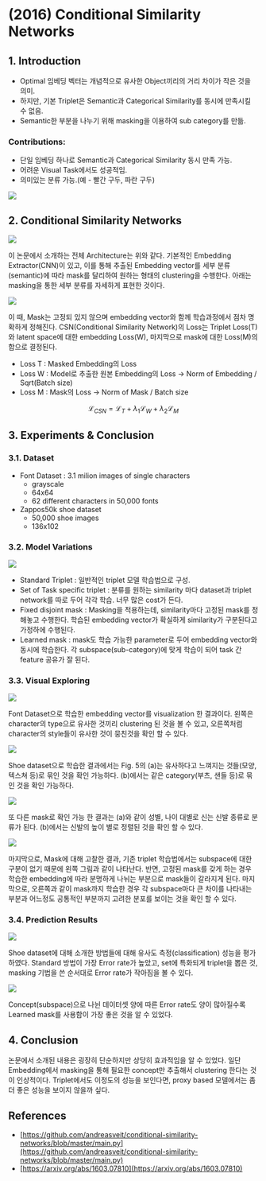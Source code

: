 # \(2016\) Conditional Similarity Networks

## 1. Introduction

* Optimal 임베딩 벡터는 개념적으로 유사한 Object끼리의 거리 차이가 작은 것을 의미.
* 하지만, 기본 Triplet은 Semantic과 Categorical Similarity를 동시에 만족시킬 수 없음.
* Semantic한 부분을 나누기 위해 masking을 이용하여 sub category를 만듦.

### Contributions:

* 단일 임베딩 하나로 Semantic과 Categorical Similarity 동시 만족 가능.
* 어려운 Visual Task에서도 성공적임.
* 의미있는 분류 가능.\(예 - 빨간 구두, 파란 구두\)

![](../../.gitbook/assets/screenshot-from-2020-02-11-14-05-47.png)

## 2. Conditional Similarity Networks

![](../../.gitbook/assets/screenshot-from-2020-02-11-14-06-22.png)

이 논문에서 소개하는 전체 Architecture는 위와 같다. 기본적인 Embedding Extractor\(CNN\)이 있고, 이를 통해 추출된 Embedding vector를 세부 분류\(semantic\)에 따라 mask를 달리하여 원하는 형태의 clustering을 수행한다. 아래는 masking을 통한 세부 분류를 자세하게 표현한 것이다.

![](../../.gitbook/assets/screenshot-from-2020-02-11-14-06-44.png)

이 때, Mask는 고정되 있지 않으며 embedding vector와 함께 학습과정에서 점차 명확하게 정해진다. CSN\(Conditional Similarity Network\)의 Loss는 Triplet Loss\(T\)와 latent space에 대한 embedding Loss\(W\), 마지막으로 mask에 대한 Loss\(M\)의 합으로 결정된다.

* Loss T : Masked Embedding의 Loss
* Loss W : Model로 추출한 원본 Embedding의 Loss -&gt; Norm of Embedding / Sqrt\(Batch size\)
* Loss M : Mask의 Loss -&gt; Norm of Mask / Batch size

$$
\mathcal{L}_{CSN} = \mathcal{L}_{T} + \lambda_{1}\mathcal{L}_{W} + \lambda_{2}\mathcal{L}_{M}
$$

## 3. Experiments & Conclusion

### 3.1. Dataset

* Font Dataset : 3.1 milion images of single characters
  * grayscale
  * 64x64
  * 62 different characters in 50,000 fonts
* Zappos50k shoe dataset
  * 50,000 shoe images
  * 136x102

### 3.2. Model Variations

![](../../.gitbook/assets/screenshot-from-2020-02-12-11-44-31.png)

* Standard Triplet : 일반적인 triplet 모델 학습법으로 구성.
* Set of Task specific triplet : 분류를 원하는 similarity 마다 dataset과 triplet network를 따로 두어 각각 학습. 너무 많은 cost가 든다.
* Fixed disjoint mask : Masking을 적용하는데, similarity마다 고정된 mask를 정해놓고 수행한다. 학습된 embedding vector가 확실하게 similarity가 구분된다고 가정하에 수행된다.
* Learned mask : mask도 학습 가능한 parameter로 두어 embedding vector와 동시에 학습한다. 각 subspace\(sub-category\)에 맞게 학습이 되어 task 간 feature 공유가 잘 된다.

### 3.3. Visual Exploring

![](../../.gitbook/assets/screenshot-from-2020-02-12-14-40-54.png)

Font Dataset으로 학습한 embedding vector를 visualization 한 결과이다. 왼쪽은 character의 type으로 유사한 것끼리 clustering 된 것을 볼 수 있고, 오른쪽처럼 character의 style들이 유사한 것이 뭉친것을 확인 할 수 있다.

![](../../.gitbook/assets/screenshot-from-2020-02-12-14-41-03.png)

Shoe dataset으로 학습한 결과에서는 Fig. 5의 \(a\)는 유사하다고 느껴지는 것들\(모양, 텍스쳐 등\)로 묶인 것을 확인 가능하다. \(b\)에서는 같은 category\(부츠, 샌들 등\)로 묶인 것을 확인 가능하다.

![](../../.gitbook/assets/screenshot-from-2020-02-12-14-41-49.png)

또 다른 mask로 확인 가능 한 결과는 \(a\)와 같이 성별, 나이 대별로 신는 신발 종류로 분류가 된다. \(b\)에서는 신발의 높이 별로 정렬된 것을 확인 할 수 있다.

![](../../.gitbook/assets/screenshot-from-2020-02-12-14-48-14.png)

마지막으로, Mask에 대해 고찰한 결과, 기존 triplet 학습법에서는 subspace에 대한 구분이 없기 때문에 왼쪽 그림과 같이 나타난다. 반면, 고정된 mask를 갖게 하는 경우 학습한 embedding에 따라 분명하게 나뉘는 부분으로 mask들이 갈라지게 된다. 마지막으로, 오른쪽과 같이 mask까지 학습한 경우 각 subspace마다 큰 차이를 나타내는 부분과 어느정도 공통적인 부분까지 고려한 분포를 보이는 것을 확인 할 수 있다.

### 3.4. Prediction Results

![](../../.gitbook/assets/screenshot-from-2020-02-12-14-51-34.png)

Shoe dataset에 대해 소개한 방법들에 대해 유사도 측정\(classification\) 성능을 평가하였다. Standard 방법이 가장 Error rate가 높았고, set에 특화되게 triplet을 뽑은 것, masking 기법을 쓴 순서대로 Error rate가 작아짐을 볼 수 있다.

![](../../.gitbook/assets/screenshot-from-2020-02-12-14-51-46.png)

Concept\(subspace\)으로 나뉜 데이터셋 양에 따른 Error rate도 양이 많아질수록 Learned mask를 사용함이 가장 좋은 것을 알 수 있었다.

## 4. Conclusion

논문에서 소개된 내용은 굉장히 단순하지만 상당히 효과적임을 알 수 있었다. 일단 Embedding에서 masking을 통해 필요한 concept만 추출해서 clustering 한다는 것이 인상적이다. Triplet에서도 이정도의 성능을 보인다면, proxy based 모델에서는 좀 더 좋은 성능을 보이지 않을까 싶다.

## References

* [https://github.com/andreasveit/conditional-similarity-networks/blob/master/main.py](https://github.com/andreasveit/conditional-similarity-networks/blob/master/main.py)
* [https://arxiv.org/abs/1603.07810](https://arxiv.org/abs/1603.07810)


